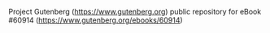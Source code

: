 Project Gutenberg (https://www.gutenberg.org) public repository for eBook #60914 (https://www.gutenberg.org/ebooks/60914)
